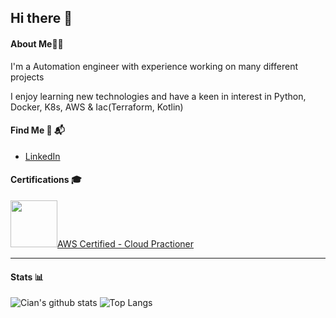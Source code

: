 ## Hi there 👋

#### About Me👨‍💻

I'm a Automation engineer with experience working on many different projects

I enjoy learning new technologies and have a keen in interest in Python, Docker, K8s, AWS & Iac(Terraform, Kotlin)

#### Find Me 💼 📬

- <a href="https://www.linkedin.com/in/ciansheehy//">LinkedIn</a>

#### Certifications 🎓

<a href="https://www.youracclaim.com/badges/76073b7e-55db-4b85-b049-eb4e0d1fe749"><img width="75" height="75" src="https://images.youracclaim.com/size/680x680/images/1fdcf6a9-de8e-4e35-96b0-e801d8411506/AWS-CloudPractitioner.png">AWS Certified - Cloud Practioner</a>

---

#### Stats 📊

![Cian's github stats](https://github-readme-stats.vercel.app/api?username=cian-sheehy&show_icons=true&count_private=true&hide=stars,prs,contribs,issues&include_all_commits=true&theme=buefy)
![Top Langs](https://github-readme-stats.vercel.app/api/top-langs/?username=cian-sheehy&layout=compact)
